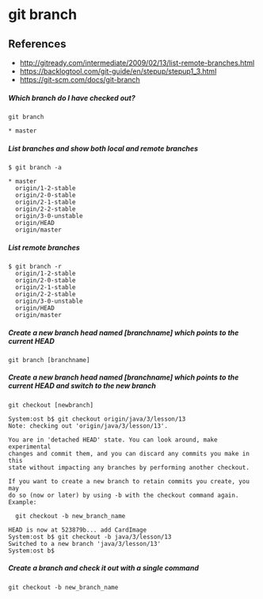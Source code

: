 # git branch

## References
* http://gitready.com/intermediate/2009/02/13/list-remote-branches.html
* https://backlogtool.com/git-guide/en/stepup/stepup1_3.html
* https://git-scm.com/docs/git-branch

##### Which branch do I have checked out?
```
git branch
```
```
* master
```

##### List branches and show both local and remote branches
```
$ git branch -a
```
```
* master
  origin/1-2-stable
  origin/2-0-stable
  origin/2-1-stable
  origin/2-2-stable
  origin/3-0-unstable
  origin/HEAD
  origin/master
```

##### List remote branches
```
$ git branch -r
  origin/1-2-stable
  origin/2-0-stable
  origin/2-1-stable
  origin/2-2-stable
  origin/3-0-unstable
  origin/HEAD
  origin/master
```



##### Create a new branch head named [branchname] which points to the current HEAD
```
git branch [branchname]
```

##### Create a new branch head named [branchname] which points to the current HEAD and switch to the new branch
```
git checkout [newbranch]
```

```
System:ost b$ git checkout origin/java/3/lesson/13
Note: checking out 'origin/java/3/lesson/13'.

You are in 'detached HEAD' state. You can look around, make experimental
changes and commit them, and you can discard any commits you make in this
state without impacting any branches by performing another checkout.

If you want to create a new branch to retain commits you create, you may
do so (now or later) by using -b with the checkout command again. Example:

  git checkout -b new_branch_name

HEAD is now at 523879b... add CardImage
System:ost b$ git checkout -b java/3/lesson/13
Switched to a new branch 'java/3/lesson/13'
System:ost b$ 
```

##### Create a branch and check it out with a single command
```
git checkout -b new_branch_name
```

